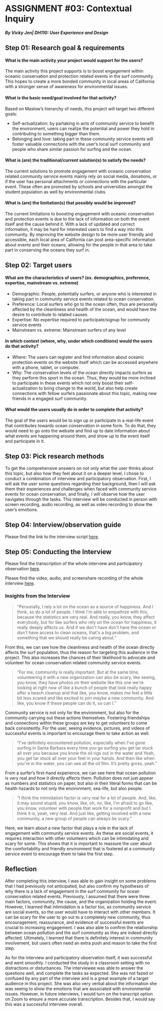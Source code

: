 # ASSIGNMENT #03: Contextual Inquiry
##### _By Vicky Jen| DH110: User Experience and Design_

## Step 01: Research goal & requirements

#### What is the main activity your project would support for the users?
The main activity this project supports is to boost engagement within oceanic conservation and protection related events in the surf community. This hopes to create a more bonded community in local areas of California with a stronger sense of awareness for environmental issues.

#### What is the basic need/goal involved for that activity?
Based on Maslow’s hierarchy of needs, this project will target two different goals:
- Self-actualization: by partaking in acts of community service to benefit the environment, users can realize the potential and power they hold in contributing to something bigger than them. 
- Belonging and love: taking part in these community service events will foster valuable connections with the user’s local surf community and people who share similar passion for surfing and the ocean.  

#### What is (are) the traditional/current solution(s) to satisfy the needs?
The current solutions to promote engagement with oceanic conservation related community service events mainly rely on social media, donations, or if the user has personal attachments or connections with the particular event. These often are promoted by schools and universities amongst the student population as well by environmental clubs. 

#### What is (are) the limitation(s) that possibly would be improved?
The current limitations to boosting engagement with oceanic conservation and protection events is due to the lack of information on both the event itself and the cause behind it. With a lack of updated and correct information, it may be hard for interested users to find a way into this community. By improving the website design to be more user friendly and accessible, each local area of California can post area-specific information about events and their oceans, allowing for the people in that area to take part in conserving the oceans they surf in. 

## Step 02: Target users

#### What are the characteristics of users? (ex. demographics, preference, expertise, mainstream vs. extreme) 
- Demographic: People, potentially surfers, or anyone who is interested in taking part in community service events related to ocean conservation. 
- Preference: Local surfers who go to the ocean often, thus are personally affected by the cleanliness and health of the ocean, and would have the desire to contribute to related causes. 
- Expertise: No expertise required to participate/signup for community service events
- Mainstream vs. extreme: Mainstream surfers of any level 

#### In which context (where, why, under which conditions) would the users do that activity? 
- Where: The users can register and find information about oceanic protection events on the website itself which can be accessed anywhere with a phone, tablet, or computer.
- Why: The conservation levels of the ocean directly impacts surfers as they perform this sport in the ocean. Thus, they would be more inclined to participate in these events which not only boost their self-actualization to bring change to the world, but also help create connections with fellow surfers passionate about this topic, making new friends in a engaged surf community. 

#### What would the users usually do in order to complete that activity? 
The goal of the users would be to sign up or participate in a real-life event that contributes towards ocean conservation in some form. To do that, they would need to go onto the website and find up to date information about what events are happening around them, and show up to the event itself and participate in it. 

## Step 03: Pick research methods
To get the comprehensive answers on not only what the user thinks about this topic, but also how they feel about it on a deeper level, I chose to conduct a combination of interview and participatory observation. First, I will ask the user some questions regarding their background, then I will ask them their experiences and challenges when faced with community service events for ocean conservation, and finally, I will observe how the user navigates through the tasks. This interview will be conducted in person with screen recording, audio recording, as well as video recording to show the user’s emotions. 

## Step 04: Interview/observation guide
Please find the link to the interview script [here](https://docs.google.com/document/d/1fQmMwTucsdJsZhX30djDkf8gHVuzmOOETg7ECYmHGzM/edit).

## Step 05: Conducting the Interview
Please find the transcription of the whole interview and participatory observation [here](https://docs.google.com/document/d/1qI1lVyXrBjeFAbNJDUYg50fkiYZsGucOuXJHZL_cjIY/edit).

Please find the video, audio, and screenshare recording of the whole interview [here](https://drive.google.com/file/d/1qKiwYFi6u48_iRNuxT681DPM3cyqQEBb/view?usp=sharing). 

### Insights from the Interview

> “Personally, I rely a lot on the ocean as a source of happiness. And I think, so do a lot of people. I think I'm able to empathize with this, because the statistics are very real. And really, you know, they affect everybody, but for like surfers who rely on the ocean for happiness, it really deeply affects us. And if we don't have don't have the ocean or don't have access to clean oceans, that's a big problem, and something that we should really be caring about.”

From this, we can see how the cleanliness and health of the ocean directly affects the surf population, thus the reason for targeting this audience in the project. This also increases the chances of their likelihood to advocate and volunteer for ocean conservation related community service events.

> “For me, community is really important. But at the same time, volunteering it with a new organization can also be scary, like seeing, you know, they have photos on their website like this one we're looking at right now of like a bunch of people that look really happy after a beach cleanup and that like, you know, makes me feel a little bit less scared and like excited to join maybe a new community. And like, you know if these people can do it, so can I.”

Community service is not only for the environment, but also for the community carrying out these actions themselves. Fostering friendships and connections within these groups are key to get volunteers to come back consistently. For the user, seeing evidence, pictures, and videos of successful events is important to encourage them to take action as well. 

> “I've definitely encountered pollution, especially when I've gone surfing in Santa Barbara every time you go surfing you get tar stuck all over you because you know the oil rigs out in the water and Yeah, you get tar stuck all over your feet in your hands. And then like when you're in the water, you can see all the oil film. It’s pretty gross, yeah.”

From a surfer’s first-hand experience, we can see here that ocean pollution is very real and how it directly affects them. Pollution does not just appear as numbers and statistics on paper, but also in their literal forms that can be health hazards to not only the environment, sea-life, but also people. 

> “I think the intimidation factor is very real for a lot of people. And, like, it may sound stupid, you know, like, oh, no, like, I'm afraid to go like, you know, volunteer with people that work for a nonprofit and but I think it is, yeah, very real. And just like, getting involved with a new community, a new group of people can always be scary.”

Here, we learn about a new factor that plays a role in the lack of engagement with community service events. As these are social events, it requires interaction with other volunteers which can be intimidating and scary for some. This shows that it is important to reassure the user about the comfortability and friendly environment that is fostered at a community service event to encourage them to take the first step. 

## Reflection
After completing this interview, I was able to gain insight on some problems that I had previously not anticipated, but also confirm my hypotheses of why there is a lack of engagement in the surf community for ocean conservation related events. Previously, I assumed that there were three main factors, community, the cause, and the organization holding the event. However, I learned that intimidation is a factor too, as community service are social events, so the user would have to interact with other members. It can be scary for the user to go out to a completely new community, thus encouragement, reassurance, and evidence of successful events are crucial to increasing engagement. I was also able to confirm the relationship between ocean pollution and the surf community as they are indeed directly affected. Ultimately, I learned that there is definitely interest in community involvement, but users often need an extra push and reason to take the first step. 

As for the interview and participatory observation itself, it was successful and went smoothly. I conducted the study in a classroom setting with no distractions or disturbances. The interviewee was able to answer the questions well, and complete the tasks as expected. She was not fazed or confused by any part of the interview and is a great example of a target audience in this project. She was also very verbal about the information she was seeing to show the emotions that are associated with environmental issues. However, in future interviews, I would turn on the transcript option on Zoom to ensure a more accurate transcription. Besides that, I would say this was a successful interview overall. 
